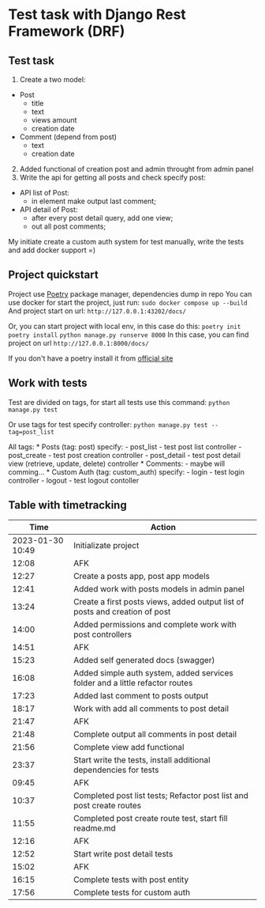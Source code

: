 # Test task with Django Rest Framework (DRF)


## Test task

1. Create a two model:
  * Post
    - title
    - text
    - views amount
    - creation date
  * Comment (depend from post)
    - text
    - creation date
2. Added functional of creation post and admin throught from admin panel
3. Write the api for getting all posts and check specify post:
  * API list of Post:
    - in element make output last comment;
  * API detail of Post:
    - after every post detail query, add one view;
    - out all post comments;

My initiate create a custom auth system for test manually, write the tests and add docker support =)

## Project quickstart
  Project use [Poetry](https://python-poetry.org/) package manager, dependencies dump in repo
  You can use docker for start the project, just run:
  `sudo docker compose up --build`
  And project start on url: `http://127.0.0.1:43202/docs/`


  Or, you can start project with local env, in this case do this:
  `poetry init`
  `poetry install`
  `python manage.py runserve 8000`
  In this case, you can find project on url `http://127.0.0.1:8000/docs/`


  If you don't have a poetry install it from [official site](https://python-poetry.org/)


## Work with tests
  Test are divided on tags, for start all tests use this command:
  `python manage.py test`

  Or use tags for test specify controller:
  `python manage.py test --tag=post_list`

  All tags:
    * Posts (tag: post) specify:
      - post_list - test post list controller
      - post_create - test post creation controller
      - post_detail - test post detail view (retrieve, update, delete) controller
    * Comments:
      - maybe will comming...
    * Custom Auth (tag: custom_auth) specify:
      - login - test login controller
      - logout - test logout contoller


## Table with timetracking

| Time             	| Action                                                                       	|
|------------------	|------------------------------------------------------------------------------	|
| 2023-01-30 10:49 	| Initializate project                                                         	|
| 12:08            	| AFK                                                                          	|
| 12:27            	| Create a posts app, post app models                                          	|
| 12:41            	| Added work with posts models in admin panel                                  	|
| 13:24            	| Create a first posts views, added output list of posts and creation of post  	|
| 14:00            	| Added permissions and complete work with post controllers                    	|
| 14:51            	| AFK                                                                          	|
| 15:23            	| Added self generated docs (swagger)                                          	|
| 16:08            	| Added simple auth system, added services folder and a little refactor routes 	|
| 17:23            	| Added last comment to posts output                                           	|
| 18:17            	| Work with add all comments to post detail                                    	|
| 21:47            	| AFK                                                                          	|
| 21:48            	| Complete output all comments in post detail                                  	|
| 21:56            	| Complete view add functional                                                 	|
| 23:37            	| Start write the tests, install additional dependencies for tests             	|
| 09:45            	| AFK                                                                          	|
| 10:37            	| Completed post list tests; Refactor post list and post create routes         	|
| 11:55            	| Completed post create route test, start fill readme.md                       	|
| 12:16            	| AFK                                                                          	|
| 12:52            	| Start write post detail tests                                                	|
| 15:02            	| AFK                                                                          	|
| 16:15            	| Complete tests with post entity                                              	|
| 17:56            	| Complete tests for custom auth                                               	|
